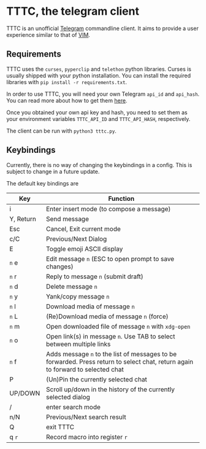 # TTTC, the telegram client

TTTC is an unofficial [Telegram](https://telegram.org/) commandline client.
It aims to provide a user experience similar to that of [VIM](https://www.vim.org/).


## Requirements
TTTC uses the `curses`, `pyperclip` and `telethon` python libraries. Curses is usually shipped with
your python installation. You can install the required libraries with `pip install -r requirements.txt`.

In order to use TTTC, you will need your own Telegram `api_id` and `api_hash`.
You can read more about how to get them [here](https://core.telegram.org/api/obtaining_api_id).

Once you obtained your own api key and hash, you need to set them as your environment variables
`TTTC_API_ID` and `TTTC_API_HASH`, respectively.

The client can be run with `python3 tttc.py`.

## Keybindings
Currently, there is no way of changing the keybindings in a config. This is subject to change in a future update.

The default key bindings are

Key | Function
--|--
i| Enter insert mode (to compose a message)
Y, Return | Send message
Esc | Cancel, Exit current mode
c/C | Previous/Next Dialog
E | Toggle emoji ASCII display
`n` e | Edit message `n` (ESC to open prompt to save changes)
`n` r | Reply to message `n` (submit draft)
`n` d | Delete message `n`
`n` y | Yank/copy message `n`
`n` l | Download media of message `n`
`n` L | (Re)Download media of message `n` (force)
`n` m | Open downloaded file of message `n` with `xdg-open`
`n` o | Open link(s) in message `n`. Use TAB to select between multiple links
`n` f | Adds message `n` to the list of messages to be forwarded. Press return to select chat, return again to forward to selected chat
P | (Un)Pin the currently selected chat
UP/DOWN | Scroll up/down in the history of the currently selected dialog
/ | enter search mode
n/N | Previous/Next search result
Q | exit TTTC
q `r` | Record macro into register `r`
